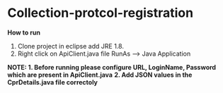 # Collection-protcol-registration


**How to run**

1. Clone project in eclipse add JRE 1.8.
2. Right click on ApiClient.java file RunAs --> Java Application

**NOTE: 1. Before running please configure URL, LoginName, Password which are present in ApiClient.java**
      **2. Add JSON values in the CprDetails.java file correctoly**
        


